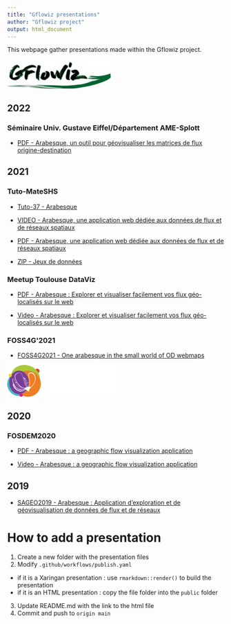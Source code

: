 ```yaml
---
title: "Gflowiz presentations"
author: "Gflowiz project"
output: html_document
---
```


This webpage gather presentations made within the Gflowiz project.

![](2021/2021_FOSS4G/media/logo_gflowiz.jpg)


## 2022

### Séminaire Univ. Gustave Eiffel/Département AME-Splott 
- [PDF - Arabesque, un outil pour géovisualiser les matrices de flux origine-destination](https://splott.univ-gustave-eiffel.fr/fileadmin/redaction/SPLOTT/archives_seminaire_SPLOTT/Arabesque_splott_10janv2022.pdf)


## 2021

### Tuto-MateSHS 

- [Tuto-37 - Arabesque](https://mate-shs.cnrs.fr/actions/tutomate/tuto37-arabesque-bahoken-come-jegou/)

- [VIDEO - Arabesque, une application web dédiée aux données de flux et de réseaux spatiaux](https://youtu.be/7iYaEcm2ahk)

- [PDF - Arabesque, une application web dédiée aux données de flux et de réseaux spatiaux](https://mate-shs.cnrs.fr/wp-content/uploads/2021/10/Tuto37_Arabesque_Bahoken-Come-Jegou.pdf)

- [ZIP - Jeux de données](https://mate-shs.cnrs.fr/wp-content/uploads/2021/10/Tuto37_Arabesque_jeux_de_donnees.zip)

### Meetup Toulouse DataViz

- [PDF - Arabesque : Explorer et visualiser facilement vos flux géo-localisés sur le web](https://gflowiz.github.io/presentations/Meetup_arabesque_ToulouseDV.pdf)

- [Video - Arabesque : Explorer et visualiser facilement vos flux géo-localisés sur le web](https://www.youtube.com/watch?v=09bkdNSUNBw)

### FOSS4G'2021

- [FOSS4G2021 - One arabesque in the small world of OD webmaps](https://gflowiz.github.io/presentations/FOSS4G2021.html)

<img src="https://raw.githubusercontent.com/gflowiz/presentations/main/FOSS4G_2021/media/logo_FOSS4G2021.svg" width=50% height=50%>

## 2020

### FOSDEM2020

- [PDF - Arabesque : a geographic flow visualization application](https://gflowiz.github.io/presentations/20200202_geospatial_Arabesque_ROELANDT_FOSDEM2020.pdf)

- [Video - Arabesque : a geographic flow visualization application](https://archive.fosdem.org/2020/schedule/event/arabesque_a_geographic_flow_visualization_application/)

## 2019

- [SAGEO2019 - Arabesque : Application d’exploration et de géovisualisation de données de flux et de réseaux](https://gflowiz.github.io/presentations/2019_SAGEO_ARABESQUE_presentation.pdf)

# How to add a presentation

1. Create a new folder with the presentation files
2. Modify `.github/workflows/publish.yaml` 
  - if it is a Xaringan presentation : use `rmarkdown::render()` to build the presentation
  - if it is an HTML presentation : copy the file folder into the `public` folder
3. Update README.md with the link to the html file
4. Commit and push to `origin main`
